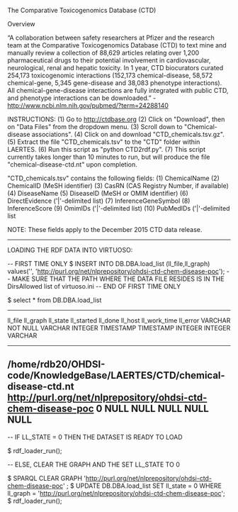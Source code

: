 The Comparative Toxicogenomics Database (CTD)

Overview

“A collaboration between safety researchers at Pfizer and the research
team at the Comparative Toxicogenomics Database (CTD) to text mine and
manually review a collection of 88,629 articles relating over 1,200
pharmaceutical drugs to their potential involvement in cardiovascular,
neurological, renal and hepatic toxicity. In 1 year, CTD biocurators
curated 254,173 toxicogenomic interactions (152,173 chemical-disease,
58,572 chemical-gene, 5,345 gene-disease and 38,083 phenotype
interactions). All chemical-gene-disease interactions are fully
integrated with public CTD, and phenotype interactions can be
downloaded.” - http://www.ncbi.nlm.nih.gov/pubmed/?term=24288140



INSTRUCTIONS:
(1) Go to http://ctdbase.org
(2) Click on "Download", then on "Data Files" from the dropdown
    menu.
(3) Scroll down to "Chemical-disease associations".
(4) Click on and download "CTD_chemicals.tsv.gz".
(5) Extract the file "CTD_chemicals.tsv" to the "CTD" folder within LAERTES.
(6) Run this script as "python CTD2rdf.py".
(7) This script currently takes longer than 10 minutes to run, but
    will produce the file "chemical-disease-ctd.nt" upon completion.


"CTD_chemicals.tsv" contains the following fields:
(1) ChemicalName
(2) ChemicalID (MeSH identifier)
(3) CasRN (CAS Registry Number, if available)
(4) DiseaseName
(5) DiseaseID (MeSH or OMIM identifier) 
(6) DirectEvidence ('|'-delimited list)
(7) InferenceGeneSymbol
(8) InferenceScore
(9) OmimIDs ('|'-delimited list)
(10) PubMedIDs ('|'-delimited list

NOTE: These fields apply to the December 2015 CTD data release.


------------------------------------------------------------

LOADING THE RDF DATA INTO VIRTUOSO:

-- FIRST TIME ONLY
$ INSERT INTO DB.DBA.load_list (ll_file,ll_graph) values('<PATH TO THE RDF DATA FOR CTD>', 'http://purl.org/net/nlprepository/ohdsi-ctd-chem-disease-poc');
-- MAKE SURE THAT THE PATH WHERE THE DATA FILE RESIDES IS IN THE DirsAllowed list of virtuoso.ini 
-- END OF FIRST TIME ONLY

$ select * from DB.DBA.load_list

------------------------------------------------------------
ll_file                                                                           ll_graph                                                                          ll_state    ll_started           ll_done              ll_host     ll_work_time  ll_error
VARCHAR NOT NULL                                                                  VARCHAR                                                                           INTEGER     TIMESTAMP            TIMESTAMP            INTEGER     INTEGER     VARCHAR
_______________________________________________________________________________

/home/rdb20/OHDSI-code/KnowledgeBase/LAERTES/CTD/chemical-disease-ctd.nt          http://purl.org/net/nlprepository/ohdsi-ctd-chem-disease-poc                      0           NULL                 NULL                 NULL        NULL        NULL
------------------------------------------------------------

-- IF LL_STATE = 0 THEN THE DATASET IS READY TO LOAD

$ rdf_loader_run();

-- ELSE, CLEAR THE GRAPH AND THE SET LL_STATE TO 0

$ SPARQL CLEAR GRAPH 'http://purl.org/net/nlprepository/ohdsi-ctd-chem-disease-poc' ;
$ UPDATE DB.DBA.load_list SET ll_state = 0 WHERE ll_graph = 'http://purl.org/net/nlprepository/ohdsi-ctd-chem-disease-poc';
$ rdf_loader_run();


